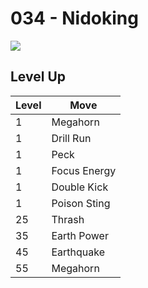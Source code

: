 # 034 - Nidoking
![][034]

## Level Up

Level | Move
---   | ---
  1   | Megahorn
  1   | Drill Run
  1   | Peck
  1   | Focus Energy
  1   | Double Kick
  1   | Poison Sting
 25   | Thrash
 35   | Earth Power
 45   | Earthquake
 55   | Megahorn



[034]: /img/pokemon/034.png
